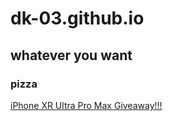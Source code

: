 # dk-03.github.io
## whatever you want
### pizza
[iPhone XR Ultra Pro Max Giveaway!!!](https://youtu.be/dQw4w9WgXcQ)
